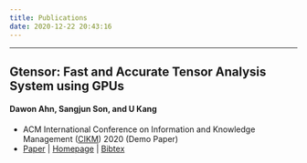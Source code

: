 ```yaml
---
title: Publications
date: 2020-12-22 20:43:16
---
```

---
## Gtensor: Fast and Accurate Tensor Analysis System using GPUs
#### Dawon Ahn, **Sangjun Son**, and U Kang
* ACM International Conference on Information and Knowledge Management ([CIKM](https://www.cikm2020.org/)) 2020
(Demo Paper)
* [Paper](https://dl.acm.org/doi/pdf/10.1145/3340531.3417413) | [Homepage](https://datalab.snu.ac.kr/gtensor/) | [Bibtex](./gtensor.bib)